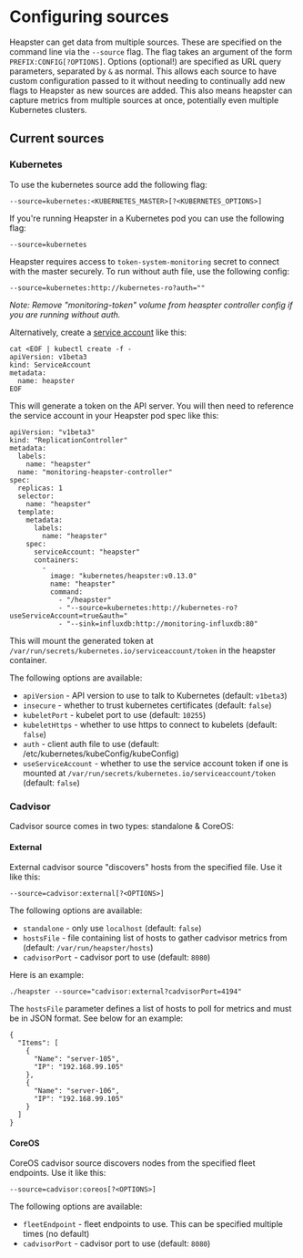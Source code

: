 Configuring sources
===================

Heapster can get data from multiple sources. These are specified on the command line
via the `--source` flag. The flag takes an argument of the form `PREFIX:CONFIG[?OPTIONS]`.
Options (optional!) are specified as URL query parameters, separated by `&` as normal.
This allows each source to have custom configuration passed to it without needing to
continually add new flags to Heapster as new sources are added. This also means
heapster can capture metrics from multiple sources at once, potentially even multiple
Kubernetes clusters.

## Current sources
### Kubernetes
To use the kubernetes source add the following flag:

```
--source=kubernetes:<KUBERNETES_MASTER>[?<KUBERNETES_OPTIONS>]
```

If you're running Heapster in a Kubernetes pod you can use the following flag:

```
--source=kubernetes
```
Heapster requires access to `token-system-monitoring` secret to connect with the master securely.
To run without auth file, use the following config:
```
--source=kubernetes:http://kubernetes-ro?auth=""
```
*Note: Remove "monitoring-token" volume from heaspter controller config if you are running without auth.*

Alternatively, create a [service account](https://github.com/GoogleCloudPlatform/kubernetes/blob/master/docs/design/service_accounts.md)
like this:

```
cat <EOF | kubectl create -f -
apiVersion: v1beta3
kind: ServiceAccount
metadata:
  name: heapster
EOF
```

This will generate a token on the API server. You will then need to reference the service account in your Heapster pod spec like this:

```
apiVersion: "v1beta3"
kind: "ReplicationController"
metadata:
  labels:
    name: "heapster"
  name: "monitoring-heapster-controller"
spec:
  replicas: 1
  selector:
    name: "heapster"
  template:
    metadata:
      labels:
        name: "heapster"
    spec:
      serviceAccount: "heapster"
      containers:
        -
          image: "kubernetes/heapster:v0.13.0"
          name: "heapster"
          command:
            - "/heapster"
            - "--source=kubernetes:http://kubernetes-ro?useServiceAccount=true&auth="
            - "--sink=influxdb:http://monitoring-influxdb:80"
```

This will mount the generated token at `/var/run/secrets/kubernetes.io/serviceaccount/token` in the heapster container.


The following options are available:

* `apiVersion` - API version to use to talk to Kubernetes (default: `v1beta3`)
* `insecure` - whether to trust kubernetes certificates (default: `false`)
* `kubeletPort` - kubelet port to use (default: `10255`)
* `kubeletHttps` - whether to use https to connect to kubelets (default: `false`)
* `auth` - client auth file to use (default: /etc/kubernetes/kubeConfig/kubeConfig)
* `useServiceAccount` - whether to use the service account token if one is mounted at `/var/run/secrets/kubernetes.io/serviceaccount/token` (default: `false`)

### Cadvisor
Cadvisor source comes in two types: standalone & CoreOS:

#### External
External cadvisor source "discovers" hosts from the specified file. Use it like this:

```
--source=cadvisor:external[?<OPTIONS>]
```

The following options are available:

* `standalone` - only use `localhost` (default: `false`)
* `hostsFile` - file containing list of hosts to gather cadvisor metrics from (default: `/var/run/heapster/hosts`)
* `cadvisorPort` - cadvisor port to use (default: `8080`)

Here is an example:
```shell
./heapster --source="cadvisor:external?cadvisorPort=4194"
```

The `hostsFile` parameter defines a list of hosts to poll for metrics and must be in JSON format. See below for an example:

```
{
  "Items": [
    {
      "Name": "server-105",
      "IP": "192.168.99.105"
    },
    {
      "Name": "server-106",
      "IP": "192.168.99.105"
    }
  ]
}
```

#### CoreOS
CoreOS cadvisor source discovers nodes from the specified fleet endpoints. Use it like this:

```
--source=cadvisor:coreos[?<OPTIONS>]
```

The following options are available:

* `fleetEndpoint` - fleet endpoints to use. This can be specified multiple times (no default)
* `cadvisorPort` - cadvisor port to use (default: `8080`)
